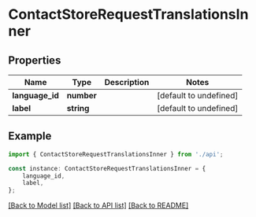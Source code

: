 # ContactStoreRequestTranslationsInner


## Properties

Name | Type | Description | Notes
------------ | ------------- | ------------- | -------------
**language_id** | **number** |  | [default to undefined]
**label** | **string** |  | [default to undefined]

## Example

```typescript
import { ContactStoreRequestTranslationsInner } from './api';

const instance: ContactStoreRequestTranslationsInner = {
    language_id,
    label,
};
```

[[Back to Model list]](../README.md#documentation-for-models) [[Back to API list]](../README.md#documentation-for-api-endpoints) [[Back to README]](../README.md)
